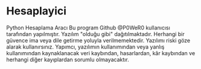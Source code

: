 # Hesaplayici
Python Hesaplama Aracı
Bu program Github @P0WeR0 kullanıcısı tarafından yapılmıştır.
Yazılım "olduğu gibi" dağıtılmaktadır. Herhangi bir güvence
ima veya dile getirme yoluyla verilmemektedir. Yazılımı riski göze
alarak kullanırsınız. Yapımcı, yazılımın kullanımından veya yanlış kullanımından
kaynaklanacak veri kaybından, hasarlardan, kâr kaybından ve herhangi
diğer kayıplardan sorumlu olmayacaktır.
